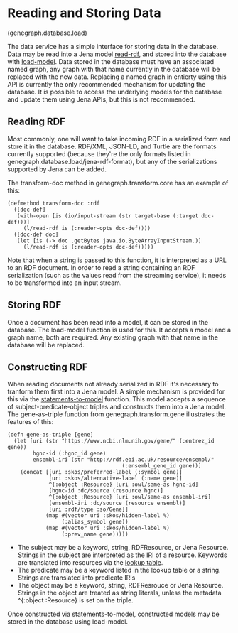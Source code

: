 # Reading and Storing Data
(genegraph.database.load)

The data service has a simple interface for storing data in the database. Data may be read into a Jena model [read-rdf](#), and stored into the database with [load-model](#). Data stored in the database must have an associated named graph, any graph with that name currently in the database will be replaced with the new data. Replacing a named graph in entierty using this API is currently the only recommended mechanism for updating the database. It is possible to access the underlying models for the database and update them using Jena APIs, but this is not recommended.

## Reading RDF

Most commonly, one will want to take incoming RDF in a serialized form and store it in the database. RDF/XML, JSON-LD, and Turtle are the formats currently supported (because they're the only formats listed in genegraph.database.load/jena-rdf-format), but  any of the serializations supported by Jena can be added. 

The transform-doc method in genegraph.transform.core has an example of this:

```
(defmethod transform-doc :rdf 
  ([doc-def] 
   (with-open [is (io/input-stream (str target-base (:target doc-def)))] 
     (l/read-rdf is (:reader-opts doc-def))))
  ([doc-def doc]
   (let [is (-> doc .getBytes java.io.ByteArrayInputStream.)]
     (l/read-rdf is (:reader-opts doc-def)))))
```

Note that when a string is passed to this function, it is interpreted as a URL to an RDF document. In order to read a string containing an RDF serialization (such as the values read from the streaming service), it needs to be transformed into an input stream.

## Storing RDF

Once a document has been read into a model, it can be stored in the database. The load-model function is used for this. It accepts a model and a graph name, both are required. Any existing graph with that name in the database will be replaced.

## Constructing RDF

When reading documents not already serialized in RDF it's necessary to tranform them first into a Jena model. A simple mechanism is provided for this via the [statements-to-model](#) function. This model accepts a sequence of subject-predicate-object triples and constructs them into a Jena model. The gene-as-triple function from genegraph.transform.gene illustrates the features of this:

```
(defn gene-as-triple [gene]
  (let [uri (str "https://www.ncbi.nlm.nih.gov/gene/" (:entrez_id gene))
        hgnc-id (:hgnc_id gene)
        ensembl-iri (str "http://rdf.ebi.ac.uk/resource/ensembl/"
                                    (:ensembl_gene_id gene))]
    (concat [[uri :skos/preferred-label (:symbol gene)]
             [uri :skos/alternative-label (:name gene)]
             ^{:object :Resource} [uri :owl/same-as hgnc-id]
             [hgnc-id :dc/source (resource hgnc)]
             ^{:object :Resource} [uri :owl/same-as ensembl-iri]
             [ensembl-iri :dc/source (resource ensembl)]
             [uri :rdf/type :so/Gene]]
            (map #(vector uri :skos/hidden-label %)
                 (:alias_symbol gene))
            (map #(vector uri :skos/hidden-label %)
                 (:prev_name gene)))))
```

* The subject may be a keyword, string, RDFResource, or Jena Resource. Strings in the subject are interpreted as the IRI of a resource. Keywords are translated into resources via the [lookup table](#).
* The predicate may be a keyword listed in the lookup table or a string. Strings are translated into predicate IRIs
* The object may be a keyword, string, RDFResrouce or Jena Resource. Strings in the object are treated as string literals, unless the metadata ^{:object :Resource} is set on the triple.

Once constructed via statements-to-model, constructed models may be stored in the database using load-model.
